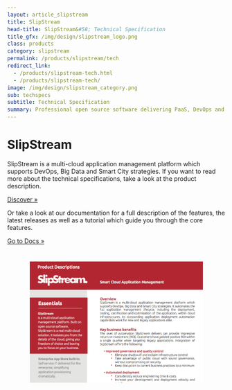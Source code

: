 ```yaml
---
layout: article_slipstream
title: SlipStream
head-title: SlipStream&#58; Technical Specification
title_gfx: /img/design/slipstream_logo.png
class: products
category: slipstream
permalink: /products/slipstream/tech
redirect_link:
  - /products/slipstream-tech.html
  - /products/slipstream-tech/
image: /img/design/slipstream_category.png
sub: techspecs
subtitle: Technical Specification
summary: Professional open source software delivering PaaS, DevOps and hybrid solution.
---
```


<div class="container big">
    <div id="slipstream-product-description" class="row row-highlights">
      <div class="col-md-6 col-2-text">
        <h1>SlipStream</h1>
        <p>SlipStream is a multi-cloud application management platform which supports DevOps, Big Data and Smart City strategies. If you want to read more about the technical specifications, take a look at the product description.</p>
          <p><a href="http://media.sixsq.com/slipstream-product-description" class="btn btn-primary btn-lg" role="button">Discover &raquo;</a></p>
          
 <p>Or take a look at our documentation for a full description of the features, the latest releases as well as a tutorial which guide you through the core features.</p>
 <p><a href="http://ssdocs.sixsq.com/en/v2.23/" class="btn btn-primary btn-lg" role="button">Go to Docs &raquo;</a></p>
      </div>
      <div class="col-md-6 col-2-image">
           <h1>
                 <center>
                      <img style="max-height: 280px;" src="/img/content/product_descriptions/slipstream_product_description_screen_shot.png" alt="nslipstream_product_description"/>
                  </center>
